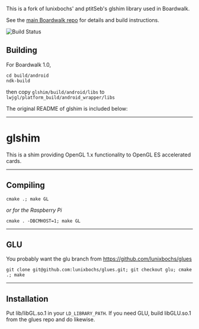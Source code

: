 This is a fork of lunixbochs' and ptitSeb's glshim library used in Boardwalk.

See the [main Boardwalk repo](https://github.com/zhuowei/Boardwalk) for details and build instructions.


![Build Status](https://github.com/BoardwalkApp/boardwalk-glshim/workflows/Build%20glshim/badge.svg)

## Building

For Boardwalk 1.0,

```
cd build/android
ndk-build
```

then copy `glshim/build/android/libs` to `lwjgl/platform_build/android_wrapper/libs`

The original README of glshim is included below:

----


glshim
====

This is a shim providing OpenGL 1.x functionality to OpenGL ES accelerated cards.

----

Compiling
----

    cmake .; make GL

*or for the Raspberry Pi*

    cmake . -DBCMHOST=1; make GL

----

GLU
----

You probably want the glu branch from https://github.com/lunixbochs/glues

    git clone git@github.com:lunixbochs/glues.git; git checkout glu; cmake .; make

----

Installation
----

Put lib/libGL.so.1 in your `LD_LIBRARY_PATH`. If you need GLU, build libGLU.so.1 from the glues repo and do likewise.
